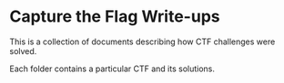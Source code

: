 # Capture the Flag Write-ups

This is a collection of documents describing how CTF challenges were solved.

Each folder contains a particular CTF and its solutions.